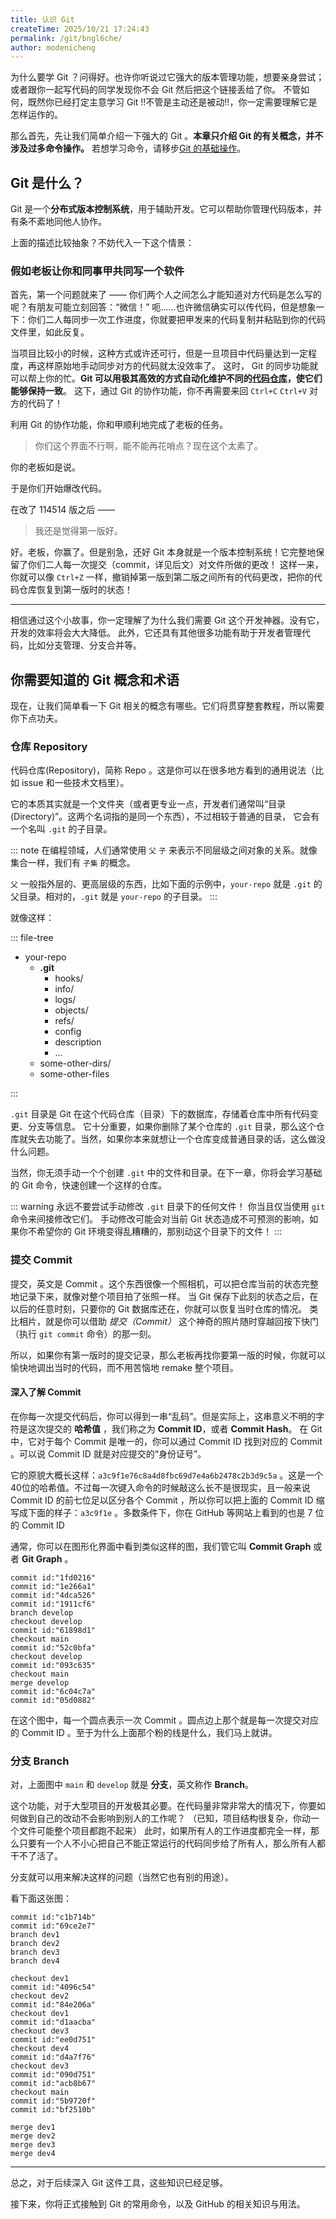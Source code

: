 ```yaml
---
title: 认识 Git
createTime: 2025/10/21 17:24:43
permalink: /git/bngl6che/
author: modenicheng
---
```


为什么要学 Git ？问得好。也许你听说过它强大的版本管理功能，想要亲身尝试；或者跟你一起写代码的同学发现你不会 Git 然后把这个链接丢给了你。
不管如何，既然你已经打定主意学习 Git !!不管是主动还是被动!!，你一定需要理解它是怎样运作的。

那么首先，先让我们简单介绍一下强大的 Git 。**本章只介绍 Git 的有关概念，并不涉及过多命令操作。** 若想学习命令，请移步[Git 的基础操作](./git-basics.md)。

## Git 是什么？

Git 是一个**分布式版本控制系统**，用于辅助开发。它可以帮助你管理代码版本，并有条不紊地同他人协作。

上面的描述比较抽象？不妨代入一下这个情景：

### 假如老板让你和同事甲共同写一个软件

首先，第一个问题就来了 —— 你们两个人之间怎么才能知道对方代码是怎么写的呢？有朋友可能立刻回答：“微信！”
呃……也许微信确实可以传代码，但是想象一下：你们二人每同步一次工作进度，你就要把甲发来的代码复制并粘贴到你的代码文件里，如此反复。

当项目比较小的时候，这种方式或许还可行，但是一旦项目中代码量达到一定程度，再这样原始地手动同步对方的代码就太没效率了。
这时， Git 的同步功能就可以帮上你的忙。**Git 可以用极其高效的方式自动化维护不同的[代码仓库](#仓库-repository)，使它们能够保持一致**。
这下，通过 Git 的协作功能，你不再需要来回 `Ctrl+C` `Ctrl+V` 对方的代码了！

利用 Git 的协作功能，你和甲顺利地完成了老板的任务。

> 你们这个界面不行啊，能不能再花哨点？现在这个太素了。

你的老板如是说。

于是你们开始爆改代码。

在改了 114514 版之后 ——

> 我还是觉得第一版好。

好。老板，你赢了。但是别急，还好 Git 本身就是一个版本控制系统！它完整地保留了你们二人每一次提交（commit，详见后文）对文件所做的更改！
这样一来，你就可以像 `Ctrl+Z` 一样，撤销掉第一版到第二版之间所有的代码更改，把你的代码仓库恢复到第一版时的状态！

---

相信通过这个小故事，你一定理解了为什么我们需要 Git 这个开发神器。没有它，开发的效率将会大大降低。
此外，它还具有其他很多功能有助于开发者管理代码，比如分支管理、分支合并等。

## 你需要知道的 Git 概念和术语

现在，让我们简单看一下 Git 相关的概念有哪些。它们将贯穿整套教程，所以需要你下点功夫。

### 仓库 Repository

代码仓库(Repository)，简称 Repo 。这是你可以在很多地方看到的通用说法（比如 issue 和一些技术文档里）。

它的本质其实就是一个文件夹（或者更专业一点，开发者们通常叫“目录(Directory)”。这两个名词指的是同一个东西），不过相较于普通的目录，
它会有一个名叫 `.git` 的子目录。

::: note
在编程领域，人们通常使用 `父` `子` 来表示不同层级之间对象的关系。就像集合一样，我们有 `子集` 的概念。

`父` 一般指外层的、更高层级的东西，比如下面的示例中，`your-repo` 就是 `.git` 的父目录。相对的，`.git` 就是 `your-repo` 的子目录。
:::

就像这样：

::: file-tree

- your-repo
  - **.git**
    - hooks/
    - info/
    - logs/
    - objects/
    - refs/
    - config
    - description
    - ...
  - some-other-dirs/
  - some-other-files

:::

`.git` 目录是 Git 在这个代码仓库（目录）下的数据库，存储着仓库中所有代码变更、分支等信息。
它十分重要，如果你删除了某个仓库的 `.git` 目录，那么这个仓库就失去功能了。当然，如果你本来就想让一个仓库变成普通目录的话，这么做没什么问题。

当然，你无须手动一个个创建 `.git` 中的文件和目录。在下一章，你将会学习基础的 Git 命令，快速创建一个这样的仓库。

::: warning 永远不要尝试手动修改 `.git` 目录下的任何文件！
你当且仅当使用 `git` 命令来间接修改它们。
手动修改可能会对当前 Git 状态造成不可预测的影响，如果你不希望你的 Git 环境变得乱糟糟的，那别动这个目录下的文件！
:::

### 提交 Commit

提交，英文是 Commit 。这个东西很像一个照相机，可以把仓库当前的状态完整地记录下来，就像对整个项目拍了张照一样。
当 Git 保存下此刻的状态之后，在以后的任意时刻，只要你的 Git 数据库还在，你就可以恢复当时仓库的情况。
类比相片，就是你可以借助 *提交（Commit）* 这个神奇的照片随时穿越回按下快门（执行 `git commit` 命令）的那一刻。

所以，如果你有第一版时的提交记录，那么老板再找你要第一版的时候，你就可以愉快地调出当时的代码，而不用苦恼地 remake 整个项目。

#### 深入了解 Commit

在你每一次提交代码后，你可以得到一串“乱码”。但是实际上，这串意义不明的字符是这次提交的 **哈希值** ，我们称之为 **Commit ID**，或者 **Commit Hash**。
在 Git 中，它对于每个 Commit 是唯一的，你可以通过 Commit ID 找到对应的 Commit 。可以说 Commit ID 就是对应提交的“身份证号”。

它的原貌大概长这样：`a3c9f1e76c8a4d8fbc69d7e4a6b2478c2b3d9c5a` 。这是一个40位的哈希值。不过每一次键入命令的时候敲这么长不是很现实，且一般来说
Commit ID 的前七位足以区分各个 Commit ，所以你可以把上面的 Commit ID 缩写成下面的样子：`a3c9f1e` 。多数条件下，你在 GitHub 等网站上看到的也是 7
位的 Commit ID

通常，你可以在图形化界面中看到类似这样的图，我们管它叫 **Commit Graph** 或者 **Git Graph** 。

```git-graph
commit id:"1fd0216"
commit id:"1e266a1"
commit id:"4dca526"
commit id:"1911cf6"
branch develop
checkout develop
commit id:"61898d1"
checkout main
commit id:"52c0bfa"
checkout develop
commit id:"093c635"
checkout main
merge develop
commit id:"6c04c7a"
commit id:"05d0882"
```

在这个图中，每一个圆点表示一次 Commit 。圆点边上那个就是每一次提交对应的 Commit ID 。至于为什么上面那个粉的线是什么，我们马上就讲。

### 分支 Branch

对，上面图中 `main` 和 `develop` 就是 **分支**，英文称作 **Branch**。

这个功能，对于大型项目的开发极其必要。在代码量非常非常大的情况下，你要如何做到自己的改动不会影响到别人的工作呢？
（已知，项目结构很复杂，你动一个文件可能整个项目都跑不起来）
此时，如果所有人的工作进度都完全一样，那么只要有一个人不小心把自己不能正常运行的代码同步给了所有人，那么所有人都干不了活了。

分支就可以用来解决这样的问题（当然它也有别的用途）。

看下面这张图：

```git-graph
commit id:"c1b714b"
commit id:"69ce2e7"
branch dev1
branch dev2
branch dev3
branch dev4

checkout dev1
commit id:"4096c54"
checkout dev2
commit id:"84e206a"
checkout dev1
commit id:"d1aacba"
checkout dev3
commit id:"ee0d751"
checkout dev4
commit id:"d4a7f76"
checkout dev3
commit id:"090d751"
commit id:"acb8b67"
checkout main
commit id:"5b9720f"
commit id:"bf2510b"

merge dev1
merge dev2
merge dev3
merge dev4
```

---

总之，对于后续深入 Git 这件工具，这些知识已经足够。

接下来，你将正式接触到 Git 的常用命令，以及 GitHub 的相关知识与用法。
